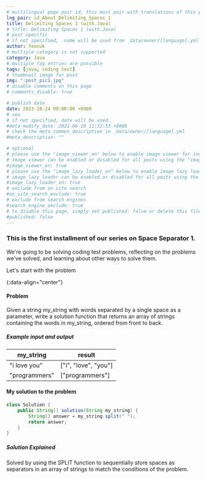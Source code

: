 ```yaml
---
# multilingual page pair id, this must pair with translations of this page. (This name must be unique)
lng_pair: id_About_Delimiting_Spaces_1
title: Delimiting Spaces 1 (with.Java)
# title: Delimiting Spaces 1 (with.Java)
# post specific
# if not specified, .name will be used from _data/owner/[language].yml
author: Yeonuk
# multiple category is not supported
category: Java
# multiple tag entries are possible
tags: [java, coding test]
# thumbnail image for post
img: ":post_pic1.jpg"
# disable comments on this page
# comments_disable: true

# publish date
date: 2023-10-24 09:00:00 +0900
# seo
# if not specified, date will be used.
#meta_modify_date: 2021-08-10 11:32:53 +0900
# check the meta_common_description in _data/owner/[language].yml
#meta_description: ""

# optional
# please use the "image_viewer_on" below to enable image viewer for individual pages or posts (_posts/ or [language]/_posts folders).
# image viewer can be enabled or disabled for all posts using the "image_viewer_posts: true" setting in _data/conf/main.yml.
#image_viewer_on: true
# please use the "image_lazy_loader_on" below to enable image lazy loader for individual pages or posts (_posts/ or [language]/_posts folders).
# image lazy loader can be enabled or disabled for all posts using the "image_lazy_loader_posts: true" setting in _data/conf/main.yml.
#image_lazy_loader_on: true
# exclude from on site search
#on_site_search_exclude: true
# exclude from search engines
#search_engine_exclude: true
# to disable this page, simply set published: false or delete this file
#published: false
---
```


<!-- outline-start -->

### This is the first installment of our series on Space Separator 1.

We're going to be solving coding test problems, reflecting on the problems we've solved, and learning about other ways to solve them.

Let's start with the problem

{:data-align="center"}

<!-- outline-end -->

#### Problem

Given a string my_string with words separated by a single space as a parameter, write a solution function that returns an array of strings containing the words in my_string, ordered from front to back.

##### Example input and output

| my_string     | result               |
| ------------- | -------------------- |
| "i love you"  | ["i", "love", "you"] |
| "programmers" | ["programmers"]      |

#### My solution to the problem

```java
class Solution {
    public String[] solution(String my_string) {
        String[] answer = my_string.split(" ");
        return answer;
    }
}
```

##### Solution Explained

Solved by using the SPLIT function to sequentially store spaces as separators in an array of strings to match the conditions of the problem.
